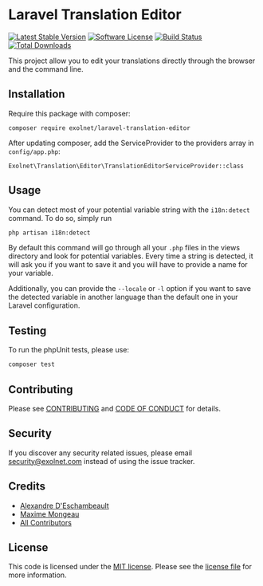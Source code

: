 # Laravel Translation Editor

[![Latest Stable Version](https://poser.pugx.org/eXolnet/laravel-translation-editor/v/stable?format=flat-square)](https://packagist.org/packages/eXolnet/laravel-translation-editor)
[![Software License](https://img.shields.io/badge/license-MIT-brightgreen.svg?style=flat-square)](LICENSE.md)
[![Build Status](https://img.shields.io/travis/eXolnet/laravel-translation-editor/master.svg?style=flat-square)](https://travis-ci.org/eXolnet/laravel-translation-editor)
[![Total Downloads](https://img.shields.io/packagist/dt/eXolnet/laravel-translation-editor.svg?style=flat-square)](https://packagist.org/packages/eXolnet/laravel-translation-editor)

This project allow you to edit your translations directly through the browser and the command line.

## Installation

Require this package with composer:

```
composer require exolnet/laravel-translation-editor
```

After updating composer, add the ServiceProvider to the providers array in `config/app.php`:

```
Exolnet\Translation\Editor\TranslationEditorServiceProvider::class
```

## Usage

You can detect most of your potential variable string with the `i18n:detect` command. To do so, simply run 
``` bash
php artisan i18n:detect
```
By default this command will go through all your `.php` files in the views directory and look for potential variables. 
Every time a string is detected, it will ask you if you want to save it and you will have to provide a name 
for your variable.

Additionally, you can provide the `--locale` or `-l` option if you want to save the detected variable in another language 
than the default one in your Laravel configuration.

## Testing

To run the phpUnit tests, please use:

``` bash
composer test
```

## Contributing

Please see [CONTRIBUTING](CONTRIBUTING.md) and [CODE OF CONDUCT](CODE_OF_CONDUCT.md) for details.

## Security

If you discover any security related issues, please email security@exolnet.com instead of using the issue tracker.

## Credits

- [Alexandre D'Eschambeault](https://github.com/xel1045)
- [Maxime Mongeau](https://github.com/maxador)
- [All Contributors](../../contributors)

## License

This code is licensed under the [MIT license](http://choosealicense.com/licenses/mit/). 
Please see the [license file](LICENSE) for more information.
